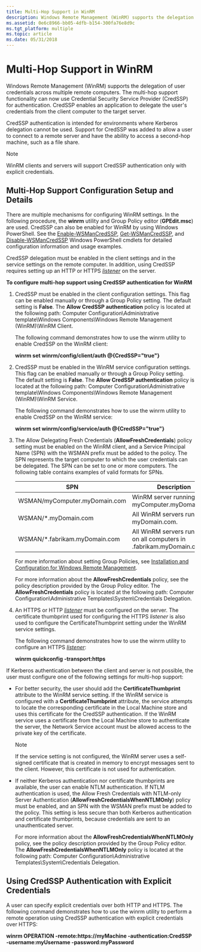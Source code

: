 ```yaml
---
title: Multi-Hop Support in WinRM
description: Windows Remote Management (WinRM) supports the delegation of user credentials across multiple remote computers.
ms.assetid: 0e6c8966-bb05-4dfb-b154-300fa76e8d9c
ms.tgt_platform: multiple
ms.topic: article
ms.date: 05/31/2018
---
```


# Multi-Hop Support in WinRM

Windows Remote Management (WinRM) supports the delegation of user credentials across multiple remote computers. The multi-hop support functionality can now use Credential Security Service Provider (CredSSP) for authentication. CredSSP enables an application to delegate the user's credentials from the client computer to the target server.

CredSSP authentication is intended for environments where Kerberos delegation cannot be used. Support for CredSSP was added to allow a user to connect to a remote server and have the ability to access a second-hop machine, such as a file share.

> [!Note]  
> WinRM clients and servers will support CredSSP authentication only with explicit credentials.

 

## Multi-Hop Support Configuration Setup and Details

There are multiple mechanisms for configuring WinRM settings. In the following procedure, the **winrm** utility and Group Policy editor (**GPEdit.msc**) are used. CredSSP can also be enabled for WinRM by using Windows PowerShell. See the [Enable-WSManCredSSP](/powershell/module/Microsoft.WsMan.Management/Enable-WSManCredSSP?view=powershell-5.1&preserve-view=true), [Get-WSManCredSSP](/powershell/module/Microsoft.WsMan.Management/Get-WSManCredSSP?view=powershell-5.1&preserve-view=true), and [Disable-WSManCredSSP](/powershell/module/Microsoft.WsMan.Management/Disable-WSManCredSSP?view=powershell-5.1&preserve-view=true) Windows PowerShell cmdlets for detailed configuration information and usage examples.

CredSSP delegation must be enabled in the client settings and in the service settings on the remote computer. In addition, using CredSSP requires setting up an HTTP or HTTPS [*listener*](windows-remote-management-glossary.md) on the server.

**To configure multi-hop support using CredSSP authentication for WinRM**

1.  CredSSP must be enabled in the client configuration settings. This flag can be enabled manually or through a Group Policy setting. The default setting is **False**. The **Allow CredSSP authentication** policy is located at the following path: Computer Configuration\\Administrative template\\Windows Components\\Windows Remote Management (WinRM)\\WinRM Client.

    The following command demonstrates how to use the winrm utility to enable CredSSP on the WinRM client:

    **winrm set winrm/config/client/auth @{CredSSP="true"}**

2.  CredSSP must be enabled in the WinRM service configuration settings. This flag can be enabled manually or through a Group Policy setting. The default setting is **False**. The **Allow CredSSP authentication** policy is located at the following path: Computer Configuration\\Administrative template\\Windows Components\\Windows Remote Management (WinRM)\\WinRM Service.

    The following command demonstrates how to use the winrm utility to enable CredSSP on the WinRM service:

    **winrm set winrm/config/service/auth @{CredSSP="true"}**

3.  The Allow Delegating Fresh Credentials (**AllowFreshCredentials**) policy setting must be enabled on the WinRM client, and a Service Principal Name (SPN) with the WSMAN prefix must be added to the policy. The SPN represents the target computer to which the user credentials can be delegated. The SPN can be set to one or more computers. The following table contains examples of valid formats for SPNs.

    

    | SPN                                       | Description                                                                         |
    |-------------------------------------------|-------------------------------------------------------------------------------------|
    | WSMAN/myComputer.myDomain.com<br/>  | WinRM server running on myComputer.myDomain.com.<br/>                         |
    | WSMAN/\*.myDomain.com<br/>          | All WinRM servers running in myDomain.com.<br/>                               |
    | WSMAN/\*.fabrikam.myDomain.com<br/> | All WinRM servers running in on all computers in .fabrikam.myDomain.com.<br/> |

    

     

    For more information about setting Group Policies, see [Installation and Configuration for Windows Remote Management](installation-and-configuration-for-windows-remote-management.md).

    For more information about the **AllowFreshCredentials** policy, see the policy description provided by the Group Policy editor. The **AllowFreshCredentials** policy is located at the following path: Computer Configuration\\Administrative Templates\\System\\Credentials Delegation.

4.  An HTTPS or HTTP [*listener*](windows-remote-management-glossary.md) must be configured on the server. The certificate thumbprint used for configuring the HTTPS *listener* is also used to configure the CertificateThumbprint setting under the WinRM service settings.

    The following command demonstrates how to use the winrm utility to configure an HTTPS [*listener*](windows-remote-management-glossary.md):

    **winrm quickconfig -transport:https**

If Kerberos authentication between the client and server is not possible, the user must configure one of the following settings for multi-hop support:

-   For better security, the user should add the **CertificateThumbprint** attribute to the WinRM service setting. If the WinRM service is configured with a **CertificateThumbprint** attribute, the service attempts to locate the corresponding certificate in the Local Machine store and uses this certificate for the CredSSP authentication. If the WinRM service uses a certificate from the Local Machine store to authenticate the server, the Network Service account must be allowed access to the private key of the certificate.

    > [!Note]  
    > If the service setting is not configured, the WinRM server uses a self-signed certificate that is created in memory to encrypt messages sent to the client. However, this certificate is not used for authentication.

     

-   If neither Kerberos authentication nor certificate thumbprints are available, the user can enable NTLM authentication. If NTLM authentication is used, the Allow Fresh Credentials with NTLM-only Server Authentication (**AllowFreshCredentialsWhenNTLMOnly**) policy must be enabled, and an SPN with the WSMAN prefix must be added to the policy. This setting is less secure than both Kerberos authentication and certificate thumbprints, because credentials are sent to an unauthenticated server.

    For more information about the **AllowFreshCredentialsWhenNTLMOnly** policy, see the policy description provided by the Group Policy editor. The **AllowFreshCredentialsWhenNTLMOnly** policy is located at the following path: Computer Configuration\\Administrative Templates\\System\\Credentials Delegation.

## Using CredSSP Authentication with Explicit Credentials

A user can specify explicit credentials over both HTTP and HTTPS. The following command demonstrates how to use the winrm utility to perform a remote operation using CredSSP authentication with explicit credentials over HTTPS:

**winrm OPERATION -remote:https://myMachine -authentication:CredSSP -username:myUsername -password:myPassword**

 

